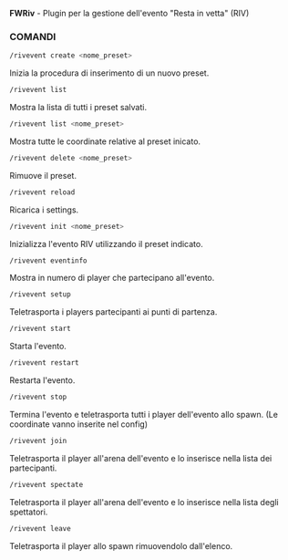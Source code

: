 **FWRiv** - Plugin per la gestione dell'evento "Resta in vetta" (RIV)

### COMANDI

```sh
/rivevent create <nome_preset>
```
Inizia la procedura di inserimento di un nuovo preset.
```sh
/rivevent list
```
Mostra la lista di tutti i preset salvati.
```sh
/rivevent list <nome_preset>
```
Mostra tutte le coordinate relative al preset inicato.
```sh
/rivevent delete <nome_preset>
```
Rimuove il preset.
```sh
/rivevent reload
```
Ricarica i settings.
```sh
/rivevent init <nome_preset>
```
Inizializza l'evento RIV utilizzando il preset indicato.
```sh
/rivevent eventinfo
```
Mostra in numero di player che partecipano all'evento.
```sh
/rivevent setup
```
Teletrasporta i players partecipanti ai punti di partenza.
```sh
/rivevent start
```
Starta l'evento.
```sh
/rivevent restart
```
Restarta l'evento.
```sh
/rivevent stop
```
Termina l'evento e teletrasporta tutti i player dell'evento allo spawn. (Le coordinate vanno inserite nel config)
```sh
/rivevent join
```
Teletrasporta il player all'arena dell'evento e lo inserisce nella lista dei partecipanti.
```sh
/rivevent spectate
```
Teletrasporta il player all'arena dell'evento e lo inserisce nella lista degli spettatori.
```sh
/rivevent leave
```
Teletrasporta il player allo spawn rimuovendolo dall'elenco.
